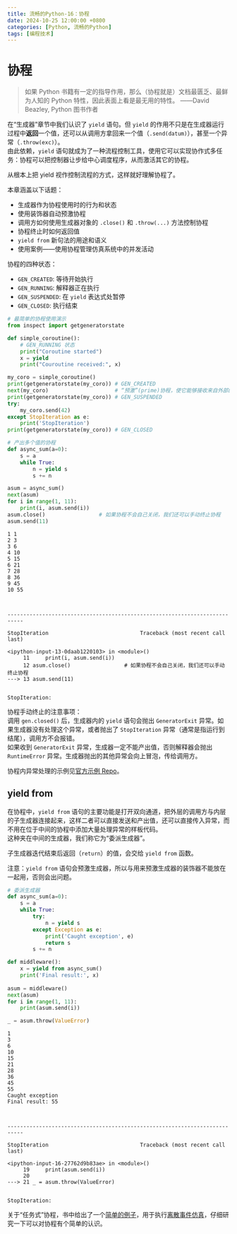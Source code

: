 ```yaml
---
title: 流畅的Python-16：协程
date: 2024-10-25 12:00:00 +0800
categories: [Python, 流畅的Python]
tags: [编程技术]
---
```

# 协程
> 如果 Python 书籍有一定的指导作用，那么（协程就是）文档最匮乏、最鲜为人知的 Python 特性，因此表面上看是最无用的特性。
> ——David Beazley, Python 图书作者

在“生成器”章节中我们认识了 `yield` 语句。但 `yield` 的作用不只是在生成器运行过程中**返回**一个值，还可以从调用方拿回来一个值（`.send(datum)`），甚至一个异常（`.throw(exc)`）。  
由此依赖，`yield` 语句就成为了一种流程控制工具，使用它可以实现协作式多任务：协程可以把控制器让步给中心调度程序，从而激活其它的协程。

从根本上把 yield 视作控制流程的方式，这样就好理解协程了。

本章涵盖以下话题：
* 生成器作为协程使用时的行为和状态
* 使用装饰器自动预激协程
* 调用方如何使用生成器对象的 `.close()` 和 `.throw(...)` 方法控制协程
* 协程终止时如何返回值
* `yield from` 新句法的用途和语义
* 使用案例——使用协程管理仿真系统中的并发活动

协程的四种状态：
* `GEN_CREATED`: 等待开始执行
* `GEN_RUNNING`: 解释器正在执行
* `GEN_SUSPENDED`: 在 `yield` 表达式处暂停
* `GEN_CLOSED`: 执行结束


```python
# 最简单的协程使用演示
from inspect import getgeneratorstate

def simple_coroutine():
    # GEN_RUNNING 状态
    print("Coroutine started")
    x = yield
    print("Couroutine received:", x)

my_coro = simple_coroutine()
print(getgeneratorstate(my_coro)) # GEN_CREATED
next(my_coro)                     # “预激”(prime)协程，使它能够接收来自外部的值
print(getgeneratorstate(my_coro)) # GEN_SUSPENDED
try:
    my_coro.send(42)
except StopIteration as e:
    print('StopIteration')
print(getgeneratorstate(my_coro)) # GEN_CLOSED
```


```python
# 产出多个值的协程
def async_sum(a=0):
    s = a
    while True:
        n = yield s
        s += n

asum = async_sum()
next(asum)
for i in range(1, 11):
    print(i, asum.send(i))
asum.close()                 # 如果协程不会自己关闭，我们还可以手动终止协程
asum.send(11)
```

    1 1
    2 3
    3 6
    4 10
    5 15
    6 21
    7 28
    8 36
    9 45
    10 55



    ---------------------------------------------------------------------------

    StopIteration                             Traceback (most recent call last)

    <ipython-input-13-0daab1220103> in <module>()
         11     print(i, asum.send(i))
         12 asum.close()                 # 如果协程不会自己关闭，我们还可以手动终止协程
    ---> 13 asum.send(11)
    

    StopIteration: 


协程手动终止的注意事项：  
调用 `gen.closed()` 后，生成器内的 `yield` 语句会抛出 `GeneratorExit` 异常。如果生成器没有处理这个异常，或者抛出了 `StopIteration` 异常（通常是指运行到结尾），调用方不会报错。  
如果收到 `GeneratorExit` 异常，生成器一定不能产出值，否则解释器会抛出 `RuntimeError` 异常。生成器抛出的其他异常会向上冒泡，传给调用方。

协程内异常处理的示例见[官方示例 Repo](https://github.com/fluentpython/example-code/blob/master/16-coroutine/coro_finally_demo.py)。


## yield from
在协程中，`yield from` 语句的主要功能是打开双向通道，把外层的调用方与内层的子生成器连接起来，这样二者可以直接发送和产出值，还可以直接传入异常，而不用在位于中间的协程中添加大量处理异常的样板代码。  
这种夹在中间的生成器，我们称它为“委派生成器”。

子生成器迭代结束后返回（`return`）的值，会交给 `yield from` 函数。

注意：`yield from` 语句会预激生成器，所以与用来预激生成器的装饰器不能放在一起用，否则会出问题。


```python
# 委派生成器
def async_sum(a=0):
    s = a
    while True:
        try:
            n = yield s
        except Exception as e:
            print('Caught exception', e)
            return s
        s += n

def middleware():
    x = yield from async_sum()
    print('Final result:', x)
        
asum = middleware()
next(asum)
for i in range(1, 11):
    print(asum.send(i))

_ = asum.throw(ValueError)
```

    1
    3
    6
    10
    15
    21
    28
    36
    45
    55
    Caught exception 
    Final result: 55



    ---------------------------------------------------------------------------

    StopIteration                             Traceback (most recent call last)

    <ipython-input-16-27762d9b83ae> in <module>()
         19     print(asum.send(i))
         20 
    ---> 21 _ = asum.throw(ValueError)
    

    StopIteration: 


关于“任务式”协程，书中给出了一个[简单的例子](https://github.com/fluentpython/example-code/blob/master/16-coroutine/taxi_sim.py)，用于执行[离散事件仿真](https://zhuanlan.zhihu.com/p/22689081)，仔细研究一下可以对协程有个简单的认识。
